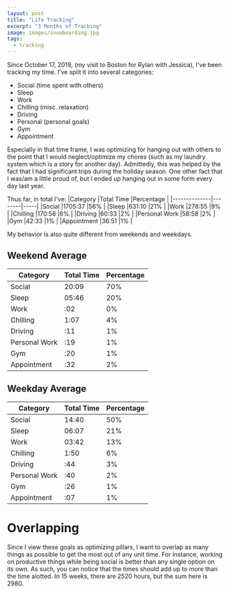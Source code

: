 ```yaml
---
layout: post
title: "Life Tracking"
excerpt: "3 Months of Tracking"
image: images/snowboarding.jpg
tags: 
  - tracking
---
```

Since October 17, 2019, (my visit to Boston for Rylan with Jessica), I've been tracking my time. I've split it into several categories:
* Social (time spent with others)
* Sleep
* Work
* Chilling (misc. relaxation)
* Driving
* Personal (personal goals)
* Gym
* Appointment

Especially in that time frame, I was optimizing for hanging out with others to the point that I would neglect/optimize my chores (such as
my laundry system which is a story for another day). Admittedly, this was helped by the fact that I had significant trips during the holiday season.
One other fact that I was/am a little proud of, but I ended up hanging out in some form every day last year.

Thus far, in total I've:
|Category   |Total Time |Percentage |
|--------------|--------|-----|
|Social        |1705:37 |56%  |
|Sleep         |631:10  |21%  |
|Work          |278:55  |9%   |
|Chilling      |170:58  |6%   |
|Driving       |60:33   |2%   |
|Personal Work |58:58   |2%   |
|Gym           |42:33   |1%   |
|Appointment   |36:51   |1%   |

My behavior is also quite different from weekends and weekdays.

## Weekend Average
|Category   |Total Time |Percentage |
|--------------|--------|-----|
|Social        |20:09|70%  |
|Sleep         |05:46|20%  |
|Work          |:02|0%   |
|Chilling      |1:07|4%   |
|Driving       |:11|1%   |
|Personal Work |:19|1%   |
|Gym           |:20|1%   |
|Appointment   |:32|2%   |

## Weekday Average
|Category   |Total Time |Percentage |
|--------------|--------|-----|
|Social        |14:40|50%  |
|Sleep         |06:07|21%  |
|Work          |03:42|13%  |
|Chilling      |1:50|6%  |
|Driving       |:44|3%  |
|Personal Work |:40|2%  |
|Gym           |:26|1%  |
|Appointment   |:07|1%  |

# Overlapping
Since I view these goals as optimizing pillars, I want to overlap as many things as possible to get the most out of any unit time. For instance, 
working on productive things while being social is better than any single option on its own. As such, you can notice that the times should
add up to more than the time alotted. In 15 weeks, there are 2520 hours, but the sum here is 2980.
